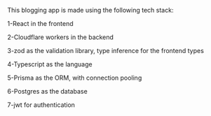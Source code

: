 This blogging app is made using the following tech stack:


1-React in the frontend

2-Cloudflare workers in the backend

3-zod as the validation library, type inference for the frontend types

4-Typescript as the language

5-Prisma as the ORM, with connection pooling

6-Postgres as the database

7-jwt for authentication
